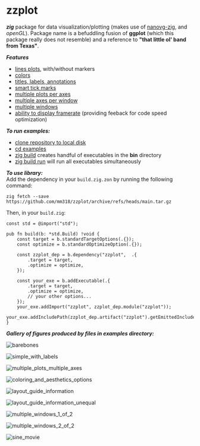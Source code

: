 # zzplot

***zig*** package for data visualization/plotting (makes use of [nanovg-zig](https://github.com/fabioarnold/nanovg-zig), and *openGL*).
Package name is a befuddling fusion of **ggplot** (which this package really does not resemble)
and a reference to **"that little ol' band from Texas"**.

***Features***
* <ins>lines plots</ins>, with/without markers
* <ins>colors</ins>
* <ins>titles, labels, annotations</ins>
* <ins>smart tick marks</ins>
* <ins>multiple plots per axes</ins>
* <ins>multiple axes per window</ins>
* <ins>multiple windows</ins>
* <ins>ability to display framerate</ins> (providing feeback for code speed optimization)

***To run examples:***
* <ins>clone repository to local disk</ins>
* <ins>cd examples</ins>
* <ins>zig build</ins> creates handful of executables in the **bin** directory
* <ins>zig build run</ins> will run all executables simultaneously

***To use library:***  
Add the dependency in your `build.zig.zon` by running the following command:
```
zig fetch --save https://github.com/mm318/zzplot/archive/refs/heads/main.tar.gz
```
Then, in your `build.zig`:
```
const std = @import("std");

pub fn build(b: *std.Build) !void {
    const target = b.standardTargetOptions(.{});
    const optimize = b.standardOptimizeOption(.{});

    const zzplot_dep = b.dependency("zzplot",  .{
        .target = target,
        .optimize = optimize,
    });

    const your_exe = b.addExecutable(.{
        .target = target,
        .optimize = optimize,
        // your other options...
    });
    your_exe.addImport("zzplot", zzplot_dep.module("zzplot"));
    your_exe.addIncludePath(zzplot_dep.artifact("zzplot").getEmittedIncludeTree());
}
```

***Gallery of figures produced by files in examples directory:***

![barebones](https://github.com/BlueAlmost/zzplot/assets/100024520/95d15b18-a6d9-4aac-8649-f1aaee1aae3a)

![simple_with_labels](https://github.com/BlueAlmost/zzplot/assets/100024520/27708158-a050-4fa9-867b-90ff197eac3a)

![multiple_plots_multiple_axes](https://github.com/BlueAlmost/zzplot/assets/100024520/fffcf2d2-87ae-4e3c-bc34-b4fd67344241)

![coloring_and_aesthetics_options](https://github.com/BlueAlmost/zzplot/assets/100024520/b22b2667-47f5-4931-833d-15260c219ee4)

![layout_guide_information](https://github.com/BlueAlmost/zzplot/assets/100024520/f676f45f-2261-4d5c-8db4-629aad77cb05)

![layout_guide_information_unequal](https://github.com/BlueAlmost/zzplot/assets/100024520/cc550006-ff0b-40a5-8bff-cd4ebcfbf9b1)

![multiple_windows_1_of_2](https://github.com/BlueAlmost/zzplot/assets/100024520/8f9b794c-a50b-4ab0-8a22-3a383a5afca5)

![multiple_windows_2_of_2](https://github.com/BlueAlmost/zzplot/assets/100024520/eb7ab40b-27e0-4105-8864-e0f9283b09d4)

![sine_movie](https://github.com/BlueAlmost/zzplot/assets/100024520/a54071ca-569b-4854-aba0-9802c556ba33)
